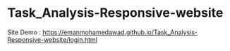 # Task_Analysis-Responsive-website
Site Demo :
https://emanmohamedawad.github.io/Task_Analysis-Responsive-website/login.html
